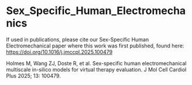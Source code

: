 # Sex_Specific_Human_Electromechanics

If used in publications, please cite our Sex-Specific Human Electromechanical paper where this work was first published, found here: https://doi.org/10.1016/j.jmccpl.2025.100479

Holmes M, Wang ZJ, Doste R, et al. Sex-specific human electromechanical multiscale in-silico models for virtual therapy evaluation. J Mol Cell Cardiol Plus 2025; 13: 100479.
